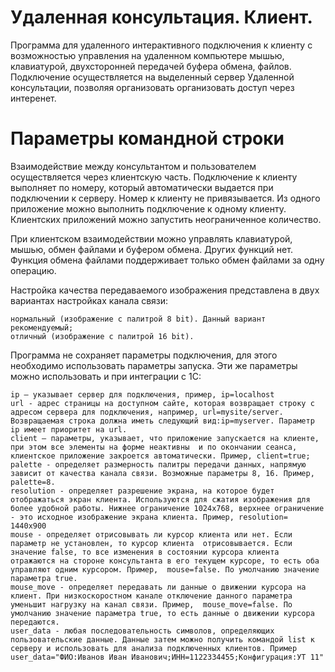 # Удаленная консультация. Клиент.
Программа для удаленного интерактивного подключения к клиенту с возможностью управления на удаленном компьютере мышью, клавиатурой, двухсторонней передачей буфера обмена, файлов. Подключение осуществляется на выделенный сервер Удаленной консультации, позволяя организовать организовать доступ через интеренет.

# Параметры командной строки
Взаимодействие между консультантом и пользователем осуществляется через клиентскую часть. Подключение к клиенту выполняет по номеру, который автоматически выдается при подключении к серверу. Номер к клиенту не привязывается. Из одного приложение можно выполнить подключение к одному клиенту. Клиентских приложений можно запустить неограниченное количество.

При клиентском взаимодействии можно управлять клавиатурой, мышью, обмен файлами и буфером обмена. Других функций нет. Функция обмена файлами поддерживает только обмен файлами за одну операцию.

Настройка качества передаваемого изображения представлена в двух вариантах настройках канала связи:

    нормальный (изображение с палитрой 8 bit). Данный вариант рекомендуемый;
    отличный (изображение с палитрой 16 bit).

Программа не сохраняет параметры подключения, для этого необходимо использовать параметры запуска. Эти же параметры можно использовать и при интеграции с 1С:

    ip – указывает сервер для подключения, пример, ip=localhost
    url - адрес страницы на доступном сайте, которая возвращает строку с адресом сервера для подключения, например, url=mysite/server. Возвращаемая строка должна иметь следующий вид:ip=myserver. Параметр ip имеет приоритет на url.
    client – параметры, указывает, что приложение запускается на клиенте, при этом все элементы на форме неактивны  и по окончании сеанса, клиентское приложение закроется автоматически. Пример, client=true;
    palette - определяет размерность палитры передачи данных, напрямую зависит от качества канала связи. Возможные параметры 8, 16. Пример, palette=8.
    resolution - определяет разрешение экрана, на которое будет отображаться экран клиента. Используются для сжатия изображения для более удобной работы. Нижнее ограничение 1024x768, верхнее ограничение - это исходное изображение экрана клиента. Пример, resolution= 1440x900
    mouse - определяет отрисовывать ли курсор клиента или нет. Если параметр не установлен, то курсор клиента  отрисовывается. Если значение false, то все изменения в состоянии курсора клиента отражаются на стороне консультанта в его текущем курсоре, то есть оба управляют одним курсором. Пример,  mouse=false. По умолчанию значение параметра true.
    mouse_move - определяет передавать ли данные о движении курсора на клиент. При низкоскоростном канале отключение данного параметра уменьшит нагрузку на канал связи. Пример,  mouse_move=false. По умолчанию значение параметра true, то есть данные о движении курсора передаются.
    user_data - любая последовательность символов, определяющих пользовательские данные. Данные затем можно получить командой list к серверу и использовать для анализа подключенных клиентов. Пример user_data="ФИО:Иванов Иван Иванович;ИНН=1122334455;Конфигурация:УТ 11"
